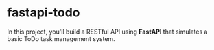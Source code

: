 # fastapi-todo
In this project, you'll build a RESTful API using **FastAPI** that simulates a basic ToDo task management system.
